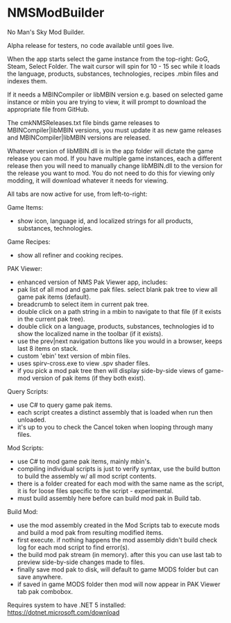 # NMSModBuilder
No Man's Sky Mod Builder.

Alpha release for testers, no code available until goes live.

When the app starts select the game instance from the top-right: GoG, Steam, Select Folder.
The wait cursor will spin for 10 - 15 sec while it loads the language, products, substances, technologies, recipes .mbin files and indexes them.

If it needs a MBINCompiler or libMBIN version e.g. based on selected game instance or mbin you are trying to view, it will prompt to download the appropriate file from GitHub.

The cmkNMSReleases.txt file binds game releases to MBINCompiler|libMBIN versions, you must update it as new game releases and MBINCompiler|libMBIN versions are released.

Whatever version of libMBIN.dll is in the app folder will dictate the game release you can mod.  If you have multiple game instances, each a different release then you will need to manually change libMBIN.dll to the version for the release you want to mod.  You do not need to do this for viewing only modding, it will download whatever it needs for viewing.

All tabs are now active for use, from left-to-right:

Game Items:
- show icon, language id, and localized strings for all products, substances, technologies.

Game Recipes:
- show all refiner and cooking recipes.

PAK Viewer:
- enhanced version of NMS Pak Viewer app, includes:
- pak list of all mod and game pak files.  select blank pak tree to view all game pak items (default).
- breadcrumb to select item in current pak tree.
- double click on a path string in a mbin to navigate to that file (if it exists in the current pak tree).
- double click on a language, products, substances, technologies id to show the localized name in the toolbar (if it exists).
- use the prev|next navigation buttons like you would in a browser, keeps last 8 items on stack.
- custom 'ebin' text version of mbin files.
- uses spirv-cross.exe to view .spv shader files.
- if you pick a mod pak tree then will display side-by-side views of game-mod version of pak items (if they both exist).

Query Scripts:
- use C# to query game pak items.
- each script creates a distinct assembly that is loaded when run then unloaded.
- it's up to you to check the Cancel token when looping through many files.

Mod Scripts:
- use C# to mod game pak items, mainly mbin's.
- compiling individual scripts is just to verify syntax, use the build button to build the assembly w/ all mod script contents.
- there is a folder created for each mod with the same name as the script, it is for loose files specific to the script - experimental.
- must build assembly here before can build mod pak in Build tab.

Build Mod:
- use the mod assembly created in the Mod Scripts tab to execute mods and build a mod pak from resulting modified items.
- first execute.  if nothing happens the mod assembly didn't build check log for each mod script to find error(s).
- the build mod pak stream (in memory).  after this you can use last tab to preview side-by-side changes made to files.
- finally save mod pak to disk, will default to game MODS folder but can save anywhere.
- if saved in game MODS folder then mod will now appear in PAK Viewer tab pak combobox.

Requires system to have .NET 5 installed:
https://dotnet.microsoft.com/download

